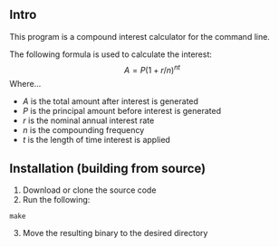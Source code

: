 ## Intro

This program is a compound interest calculator for the command line.

The following formula is used to calculate the interest:
$$A=P(1+{r/n})^{nt}$$
Where...
- *A* is the total amount after interest is generated
- *P* is the principal amount before interest is generated
- *r* is the nominal annual interest rate
- *n* is the compounding frequency
- *t* is the length of time interest is applied

## Installation (building from source)
1. Download or clone the source code
2. Run the following:
```
make
```
3. Move the resulting binary to the desired directory
